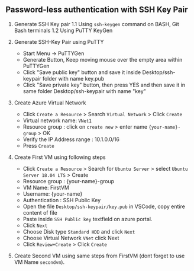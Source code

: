 ## Password-less authentication with SSH Key Pair

1. Generate SSH Key pair
    1.1 Using `ssh-keygen` command on BASH, Git Bash terminals
    1.2 Using PuTTY KeyGen

2. Generate SSH-Key Pair using PuTTY

    - Start Menu -> PuTTYGen
    - Generate Button, Keep moving mouse over the empty area within PuTTYGen
    - Click "Save public key" button and save it inside Desktop/ssh-keypair folder with name key.pub
    - Click "Save private key" button, then press YES and then save it in same folder 
        Desktop/ssh-keypair with name "key"

3.  Create Azure Virtual Network 

    - Click `Create a Resource` > Search `Virtual Network` > Click `Create`
    - Virtual network name: `VNet1`
    - Resource group : click on `create new` > enter name `{your-name}-group` > OK
    - Verify the IP Address range : 10.1.0.0/16
    - Press `Create`

4.  Create First VM using following steps

    - Click `Create a Resource` > Search for `Ubuntu Server` > select `Ubuntu Server 18.04 LTS` > Create
    - Resource group : {your-name}-group
    - VM Name: FirstVM
    - Username: {your-name}
    - Authentication : SSH Public Key
    - Open the file `Desktop/ssh-keypair/key.pub` in VSCode, copy entire content of file
    - Paste inside `SSH Public key` textfield on azure portal.
    - Click `Next`
    - Choose Disk type `Standard HDD` and click `Next`
    - Choose Virtual Network `VNet` click Next
    - Click `Review+Create` > Click `Create`

5.  Create Second VM using same steps from FirstVM (dont forget to use VM Name `secondvm`).
